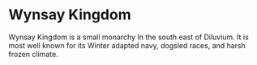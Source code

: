 <h1>Wynsay Kingdom</h1>

<p>Wynsay Kingdom is a small monarchy In the south east of Diluvium. It is most well known for its Winter adapted navy, dogsled races, and harsh frozen climate.</p>
